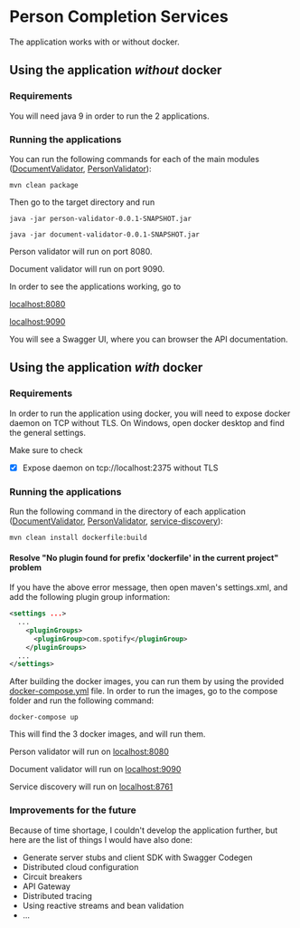 

# Person Completion Services
The application works with or without docker.
## Using the application *without* docker
### Requirements
You will need java 9 in order to run the 2 applications.
### Running the applications
You can run the following commands for each of the main modules ([DocumentValidator](https://github.com/miky9090/person-completion/tree/master/DocumentValidator "DocumentValidator"), [PersonValidator](https://github.com/miky9090/person-completion/tree/master/PersonValidator "PersonValidator")):

    mvn clean package
    
Then go to the target directory and run 

`java -jar person-validator-0.0.1-SNAPSHOT.jar`

`java -jar document-validator-0.0.1-SNAPSHOT.jar`

Person validator will run on port 8080.

Document validator will run on port  9090.

In order to see the applications working, go to

[localhost:8080](http://localhost:8080)

[localhost:9090](http://localhost:9090)

You will see a Swagger UI, where you can browser the API documentation.

## Using the application *with* docker
### Requirements
In order to run the application using docker, you will need to expose docker daemon on TCP without TLS.
On Windows, open docker desktop and find the general settings.

Make sure to check 

 - [X] Expose daemon on tcp://localhost:2375 without TLS

### Running the applications
Run the following command in the directory of each application ([DocumentValidator](https://github.com/miky9090/person-completion/tree/master/DocumentValidator "DocumentValidator"), [PersonValidator](https://github.com/miky9090/person-completion/tree/master/PersonValidator "PersonValidator"), [service-discovery](https://github.com/miky9090/person-completion/tree/master/service-discovery "service-discovery")):

    mvn clean install dockerfile:build 

#### Resolve "No plugin found for prefix 'dockerfile' in the current project" problem
If you have the above error message, then open maven's settings.xml, and add the following plugin group information:

```xml
<settings ...>
  ...
    <pluginGroups>
      <pluginGroup>com.spotify</pluginGroup>
    </pluginGroups>
  ...
</settings>
```

After building the docker images, you can run them by using the provided [docker-compose.yml](https://github.com/miky9090/person-completion/blob/master/compose/docker-compose.yml "docker-compose.yml") file.
In order to run the images, go to the compose folder and run the following command:

    docker-compose up

This will find the 3 docker images, and will run them.

Person validator will run on [localhost:8080](http://localhost:8080)

Document validator will run on [localhost:9090](http://localhost:9090)

Service discovery will run on [localhost:8761](http://localhost:8761)

### Improvements for the future
Because of time shortage, I couldn't develop the application further, but here are the list of things I would have also done:

 - Generate server stubs and client SDK with Swagger Codegen
 - Distributed cloud configuration
 - Circuit breakers
 - API Gateway
 - Distributed tracing
 - Using reactive streams and bean validation
 - ...
